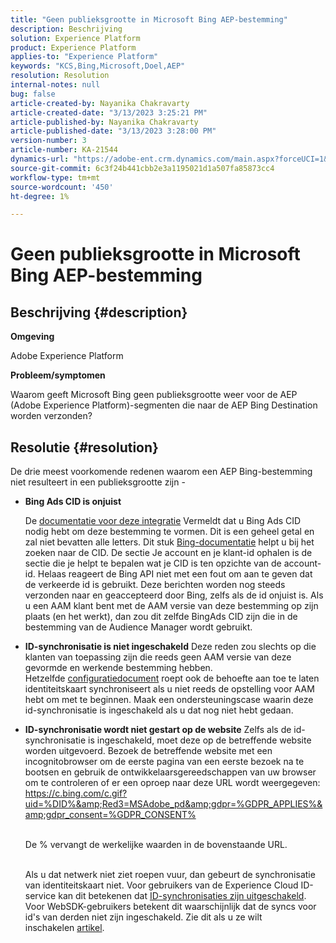 ```yaml
---
title: "Geen publieksgrootte in Microsoft Bing AEP-bestemming"
description: Beschrijving
solution: Experience Platform
product: Experience Platform
applies-to: "Experience Platform"
keywords: "KCS,Bing,Microsoft,Doel,AEP"
resolution: Resolution
internal-notes: null
bug: false
article-created-by: Nayanika Chakravarty
article-created-date: "3/13/2023 3:25:21 PM"
article-published-by: Nayanika Chakravarty
article-published-date: "3/13/2023 3:28:00 PM"
version-number: 3
article-number: KA-21544
dynamics-url: "https://adobe-ent.crm.dynamics.com/main.aspx?forceUCI=1&pagetype=entityrecord&etn=knowledgearticle&id=dd88ec42-b3c1-ed11-83ff-6045bd0065b6"
source-git-commit: 6c3f24b441cbb2e3a1195021d1a507fa85873cc4
workflow-type: tm+mt
source-wordcount: '450'
ht-degree: 1%

---
```


# Geen publieksgrootte in Microsoft Bing AEP-bestemming

## Beschrijving {#description}


<b>Omgeving</b>

Adobe Experience Platform

<b>Probleem/symptomen</b>

Waarom geeft Microsoft Bing geen publieksgrootte weer voor de AEP (Adobe Experience Platform)-segmenten die naar de AEP Bing Destination worden verzonden?


## Resolutie {#resolution}


De drie meest voorkomende redenen waarom een AEP Bing-bestemming niet resulteert in een publieksgrootte zijn -

- <b>Bing Ads CID is onjuist</b>

   De [documentatie voor deze integratie](https://experienceleague.adobe.com/docs/experience-platform/destinations/catalog/advertising/bing.html?lang=en) Vermeldt dat u Bing Ads CID nodig hebt om deze bestemming te vormen. Dit is een geheel getal en zal niet<b> </b>bevatten alle letters. Dit stuk [Bing-documentatie](https://learn.microsoft.com/en-us/advertising/guides/get-started?view=bingads-13) helpt u bij het zoeken naar de CID. De sectie Je account en je klant-id ophalen is de sectie die je helpt te bepalen wat je CID is ten opzichte van de account-id.
Helaas reageert de Bing API niet met een fout om aan te geven dat de verkeerde id is gebruikt. Deze berichten worden nog steeds verzonden naar en geaccepteerd door Bing, zelfs als de id onjuist is. Als u een AAM klant bent met de AAM versie van deze bestemming op zijn plaats (en het werkt), dan zou dit zelfde BingAds CID zijn die in de bestemming van de Audience Manager wordt gebruikt.
- <b>ID-synchronisatie is niet ingeschakeld</b>    Deze reden zou slechts op die klanten van toepassing zijn die reeds geen AAM versie van deze gevormde en werkende bestemming hebben. Hetzelfde [configuratiedocument](https://experienceleague.adobe.com/docs/experience-platform/destinations/catalog/advertising/bing.html?lang=en) roept ook de behoefte aan toe te laten identiteitskaart synchroniseert als u niet reeds de opstelling voor AAM hebt om met te beginnen. Maak een ondersteuningscase waarin deze id-synchronisatie is ingeschakeld als u dat nog niet hebt gedaan.
- <b>ID-synchronisatie wordt niet gestart op de website</b>
Zelfs als de id-synchronisatie is ingeschakeld, moet deze op de betreffende website worden uitgevoerd. Bezoek de betreffende website met een incognitobrowser om de eerste pagina van een eerste bezoek na te bootsen en gebruik de ontwikkelaarsgereedschappen van uw browser om te controleren of er een oproep naar deze URL wordt weergegeven: https://c.bing.com/c.gif?uid=%DID%&amp;Red3=MSAdobe_pd&amp;gdpr=%GDPR_APPLIES%&amp;gdpr_consent=%GDPR_CONSENT%


   <br>    De % vervangt de werkelijke waarden in de bovenstaande URL.


   <br>    Als u dat netwerk niet ziet roepen vuur, dan gebeurt de synchronisatie van identiteitskaart niet. Voor gebruikers van de Experience Cloud ID-service kan dit betekenen dat [ID-synchronisaties zijn uitgeschakeld](https://experienceleague.adobe.com/docs/id-service/using/id-service-api/configurations/disableidsync.html?lang=en). Voor WebSDK-gebruikers betekent dit waarschijnlijk dat de syncs voor id&#39;s van derden niet zijn ingeschakeld. Zie dit als u ze wilt inschakelen [artikel](https://experienceleague.adobe.com/docs/experience-cloud-kcs/kbarticles/KA-20248.html?lang=en).

